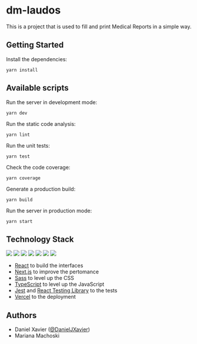 # dm-laudos

This is a project that is used to fill and print Medical Reports in a simple way.

## Getting Started

Install the dependencies:

```
yarn install
```

## Available scripts

Run the server in development mode:

```
yarn dev
```

Run the static code analysis:

```
yarn lint
```

Run the unit tests:

```
yarn test
```

Check the code coverage:

```
yarn coverage
```

Generate a production build:

```
yarn build
```

Run the server in production mode:

```
yarn start
```

## Technology Stack

![](https://img.shields.io/badge/react-%2320232a.svg?style=for-the-badge&logo=react&logoColor=%2361DAFB)
![](https://img.shields.io/badge/Next-black?style=for-the-badge&logo=next.js&logoColor=white)
![](https://img.shields.io/badge/SASS-hotpink.svg?style=for-the-badge&logo=SASS&logoColor=white)
![](https://img.shields.io/badge/typescript-%23007ACC.svg?style=for-the-badge&logo=typescript&logoColor=white)
![](https://img.shields.io/badge/-jest-%23C21325?style=for-the-badge&logo=jest&logoColor=white)
![](https://img.shields.io/badge/-TestingLibrary-%23E33332?style=for-the-badge&logo=testing-library&logoColor=white)
![](https://img.shields.io/badge/vercel-%23000000.svg?style=for-the-badge&logo=vercel&logoColor=white)

- [React](https://github.com/facebook/react) to build the interfaces
- [Next.js](https://github.com/vercel/next.js) to improve the pertomance
- [Sass](https://github.com/sass/sass) to level up the CSS
- [TypeScript](https://github.com/microsoft/TypeScript) to level up the JavaScript
- [Jest](https://github.com/jestjs/jest) and [React Testing Library](https://github.com/testing-library/react-testing-library) to the tests
- [Vercel](https://github.com/vercel/vercel) to the deployment

## Authors

- Daniel Xavier ([@DanielJXavier](https://github.com/DanielJXavier))
- Mariana Machoski
